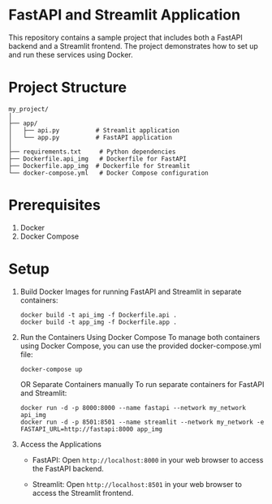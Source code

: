 # FastAPI and Streamlit Application
This repository contains a sample project that includes both a FastAPI backend and a Streamlit frontend. The project demonstrates how to set up and run these services using Docker.

# Project Structure
```
my_project/
│
├── app/
│   ├── api.py          # Streamlit application
│   └── app.py          # FastAPI application
│
├── requirements.txt     # Python dependencies
├── Dockerfile.api_img   # Dockerfile for FastAPI
├── Dockerfile.app_img  # Dockerfile for Streamlit
└── docker-compose.yml   # Docker Compose configuration

```

# Prerequisites
1. Docker
2. Docker Compose

# Setup
1. Build Docker Images for running FastAPI and Streamlit in separate containers:

    ``` 
    docker build -t api_img -f Dockerfile.api .
    docker build -t app_img -f Dockerfile.app .
    ```
2. Run the Containers
    Using Docker Compose
    To manage both containers using Docker Compose, you can use the provided docker-compose.yml file:
    ```
    docker-compose up
    ```
    OR Separate Containers manually
    To run separate containers for FastAPI and Streamlit:
    ```
    docker run -d -p 8000:8000 --name fastapi --network my_network api_img
    docker run -d -p 8501:8501 --name streamlit --network my_network -e FASTAPI_URL=http://fastapi:8000 app_img
    ```
3. Access the Applications 

    * FastAPI: Open `http://localhost:8000` in your web browser to access the FastAPI backend.

    * Streamlit: Open `http://localhost:8501` in your web browser to access the Streamlit frontend.